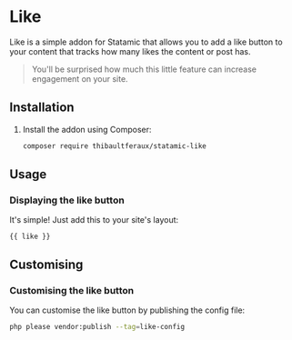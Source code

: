 # Like

Like is a simple addon for Statamic that allows you to add a like button to your content that tracks how many likes the content or post has.

> You'll be surprised how much this little feature can increase engagement on your site.

## Installation

1. Install the addon using Composer:

    ```bash
    composer require thibaultferaux/statamic-like
    ```

## Usage

### Displaying the like button

It's simple! Just add this to your site's layout:

```antlers
{{ like }}
```

## Customising

### Customising the like button

You can customise the like button by publishing the config file:

```bash
php please vendor:publish --tag=like-config
```
